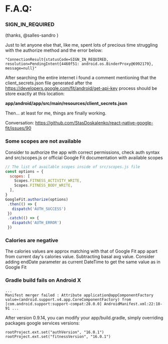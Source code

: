 # F.A.Q:

### SIGN_IN_REQUIRED
(thanks, @salles-sandro )

Just to let anyone else that, like me, spent lots of precious time struggling with the authorize method and the error below:

`
"ConnectionResult{statusCode=SIGN_IN_REQUIRED, resolution=PendingIntent{4460f51: android.os.BinderProxy@6992179}, message=null}"
`

After searching the entire internet i found a comment mentioning that the client_secrets.json file generated after the https://developers.google.com/fit/android/get-api-key process should be store exactly at this location:

**app/android/app/src/main/resources/client_secrets.json**

Then... at least for me, things are finally working.

Conversation: https://github.com/StasDoskalenko/react-native-google-fit/issues/90

### Some scopes are not available

Consider to authorize the app with correct permissions, check auth
syntax and src/scopes.js or official Google Fit documentation with available scopes

```javascript
// The list of available scopes inside of src/scopes.js file
const options = {
  scopes: [
    Scopes.FITNESS_ACTIVITY_WRITE,
    Scopes.FITNESS_BODY_WRITE,
  ],
}
GoogleFit.authorize(options)
 .then(() => {
   dispatch('AUTH_SUCCESS')
 })
 .catch(() => {
   dispatch('AUTH_ERROR')
 })
```

### Calories are negative

The calories values are approx matching with that of Google Fit app apart from current day's calories value.
Subtracting basal avg value.
Consider adding endDate parameter as current DateTime to get the same value as in Google Fit


### Gradle build fails on Android X
```
...
Manifest merger failed : Attribute application@appComponentFactory value=(android.support.v4.app.CoreComponentFactory) from [com.android.support:support-compat:28.0.0] AndroidManifest.xml:22:18-91 ...
```

After version 0.9.14, you can modify your app/build.gradle, simply overriding packages google services versions:

```
rootProject.ext.set("authVersion", "16.0.1")
rootProject.ext.set("fitnessVersion", "16.0.1")
```

